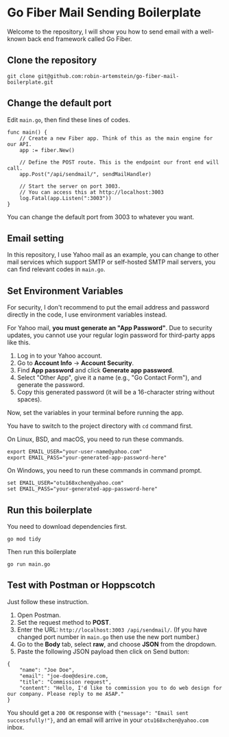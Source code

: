 # Go Fiber Mail Sending Boilerplate

Welcome to the repository, I will show you how to send email with a well-known back end framework called Go Fiber.

## Clone the repository
```
git clone git@github.com:robin-artemstein/go-fiber-mail-boilerplate.git
```
## Change the default port

Edit `main.go`, then find these lines of codes.
```
func main() {
	// Create a new Fiber app. Think of this as the main engine for our API.
	app := fiber.New()

	// Define the POST route. This is the endpoint our front end will call.
	app.Post("/api/sendmail/", sendMailHandler)

	// Start the server on port 3003.
	// You can access this at http://localhost:3003
	log.Fatal(app.Listen(":3003"))
}
```
You can change the default port from 3003 to whatever you want.

## Email setting

In this repository, I use Yahoo mail as an example, you can change to other mail services which support SMTP or self-hosted SMTP mail servers, you can find relevant codes  in `main.go`.

## Set Environment Variables

For security, I don't recommend to put the email address and password directly in the code, I use environment variables instead.

For Yahoo mail, **you must generate an "App Password"**. Due to security updates, you cannot use your regular login password for third-party apps like this.

1.  Log in to your Yahoo account.
2. Go to **Account Info** -> **Account Security**.
3. Find **App password** and click **Generate app password**.
4. Select "Other App", give it a name (e.g., "Go Contact Form"), and generate the password.
5. Copy this generated password (it will be a 16-character string without spaces).
    
Now, set the variables in your terminal before running the app.

You have to switch to the project directory with `cd` command first.

On Linux, BSD, and macOS, you need to run these commands.
```
export EMAIL_USER="your-user-name@yahoo.com"
export EMAIL_PASS="your-generated-app-password-here"
```
On Windows, you need to run these commands in command prompt.
```
set EMAIL_USER="otu168xchen@yahoo.com"
set EMAIL_PASS="your-generated-app-password-here"
```

## Run this boilerplate

You need to download dependencies first.
```
go mod tidy
```
Then run this boilerplate
```
go run main.go
```
## Test with Postman or Hoppscotch

Just follow these instruction.
1. Open Postman.
2. Set the request method to **POST**.
3. Enter the URL: `http://localhost:3003 /api/sendmail/`. (If you have changed port number in `main.go` then use the new port number.)
4. Go to the **Body** tab, select **raw**, and choose **JSON** from the dropdown.
5. Paste the following JSON payload then click on Send button:
```
{
    "name": "Joe Doe",
    "email": "joe-doe@desire.com,
    "title": "Commission request",
    "content": "Hello, I'd like to commission you to do web design for our company. Please reply to me ASAP."
}
```
You should get a `200 OK` response with `{"message": "Email sent successfully!"}`, and an email will arrive in your `otu168xchen@yahoo.com` inbox.
